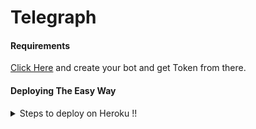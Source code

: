 # Telegraph

#### Requirements

[Click Here](https://t.me/botfather) and create your bot and get Token from there.

#### Deploying The Easy Way

<details>
  <summary>Steps to deploy on Heroku !! </summary>

```
Fill in Bot Token, Deploy! 
```

  [![Deploy](https://www.herokucdn.com/deploy/button.svg)](https://heroku.com/deploy?template=https://github.com/Azanpopz/TelegraphBot/tree/master)

</details>
